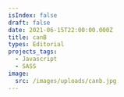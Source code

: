 ```yaml
---
isIndex: false
draft: false
date: 2021-06-15T22:00:00.000Z
title: canB
types: Editorial
projects_tags:
  - Javascript
  - SASS
image:
  src: /images/uploads/canb.jpg
---
```

